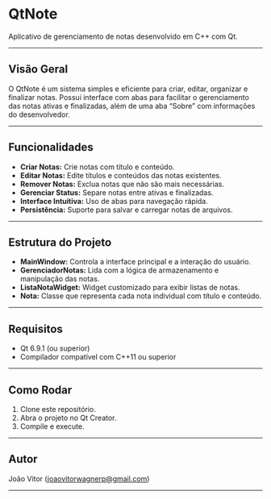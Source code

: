# QtNote

Aplicativo de gerenciamento de notas desenvolvido em C++ com Qt.

---

## Visão Geral

O QtNote é um sistema simples e eficiente para criar, editar, organizar e finalizar notas. Possui interface com abas para facilitar o gerenciamento das notas ativas e finalizadas, além de uma aba “Sobre” com informações do desenvolvedor.

---

## Funcionalidades

- **Criar Notas:** Crie notas com título e conteúdo.
- **Editar Notas:** Edite títulos e conteúdos das notas existentes.
- **Remover Notas:** Exclua notas que não são mais necessárias.
- **Gerenciar Status:** Separe notas entre ativas e finalizadas.
- **Interface Intuitiva:** Uso de abas para navegação rápida.
- **Persistência:** Suporte para salvar e carregar notas de arquivos.

---

## Estrutura do Projeto

- **MainWindow:** Controla a interface principal e a interação do usuário.
- **GerenciadorNotas:** Lida com a lógica de armazenamento e manipulação das notas.
- **ListaNotaWidget:** Widget customizado para exibir listas de notas.
- **Nota:** Classe que representa cada nota individual com título e conteúdo.

---

## Requisitos

- Qt 6.9.1 (ou superior)
- Compilador compatível com C++11 ou superior

---

## Como Rodar

1. Clone este repositório.
2. Abra o projeto no Qt Creator.
3. Compile e execute.

---

## Autor

João Vitor (joaovitorwagnerp@gmail.com)

---
